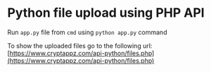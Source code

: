 # Python file upload using PHP API

Run `app.py` file from `cmd` using `python app.py` command <br>

To show the uploaded files go to the following url: <br>
[https://www.cryptappz.com/api-python/files.php](https://www.cryptappz.com/api-python/files.php)
